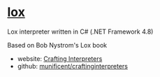 # [lox](https://github.com/h2oboi89/lox)

Lox interpreter written in C# (.NET Framework 4.8)

Based on Bob Nystrom's Lox book
 - website: <a href="http://craftinginterpreters.com/">Crafting Interpreters</a>
 - github:  <a href="https://github.com/munificent/craftinginterpreters">munificent/craftinginterpreters</a>
